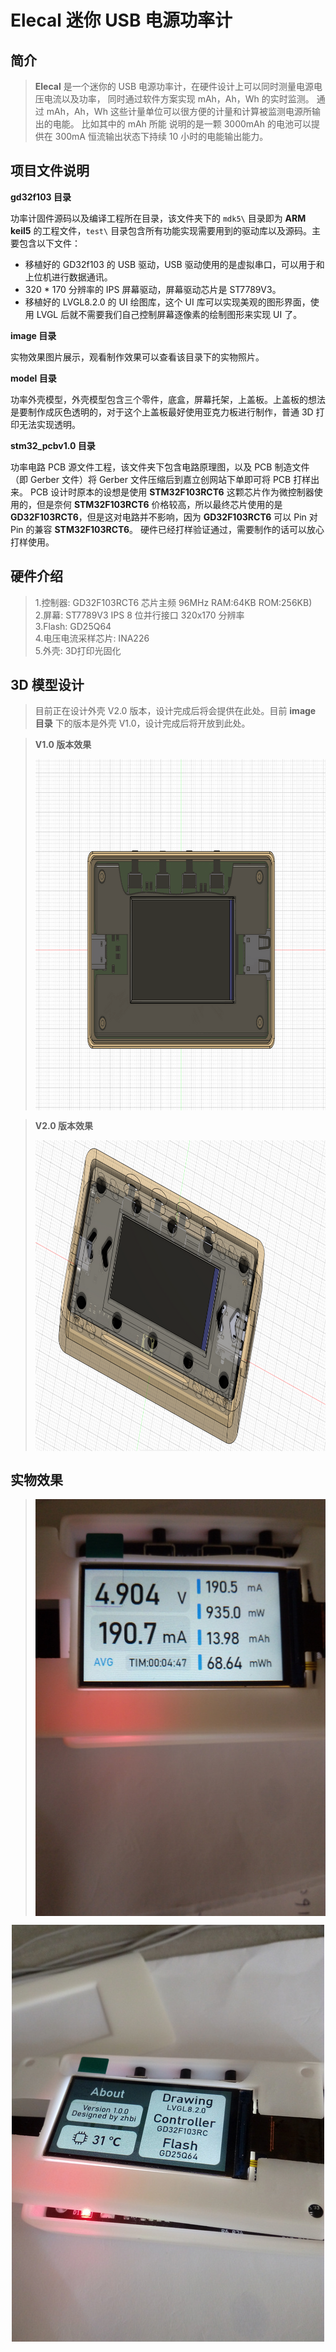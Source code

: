 
# Elecal 迷你 USB 电源功率计

## 简介

> **Elecal** 是一个迷你的 USB 电源功率计，在硬件设计上可以同时测量电源电压电流以及功率，
同时通过软件方案实现 mAh，Ah，Wh 的实时监测。
通过 mAh，Ah，Wh 这些计量单位可以很方便的计量和计算被监测电源所输出的电能。 比如其中的 mAh 所能
说明的是一颗 3000mAh 的电池可以提供在 300mA 恒流输出状态下持续 10 小时的电能输出能力。

## 项目文件说明

**gd32f103 目录**

功率计固件源码以及编译工程所在目录，该文件夹下的 `mdk5\` 目录即为 **ARM keil5** 的工程文件，`test\` 目录包含所有功能实现需要用到的驱动库以及源码。主要包含以下文件：
- 移植好的 GD32f103 的 USB 驱动，USB 驱动使用的是虚拟串口，可以用于和上位机进行数据通讯。
- 320 * 170 分辨率的 IPS 屏幕驱动，屏幕驱动芯片是 ST7789V3。
- 移植好的 LVGL8.2.0 的 UI 绘图库，这个 UI 库可以实现美观的图形界面，使用 LVGL 后就不需要我们自己控制屏幕逐像素的绘制图形来实现 UI 了。

**image 目录**

实物效果图片展示，观看制作效果可以查看该目录下的实物照片。

**model 目录**

功率外壳模型，外壳模型包含三个零件，底盒，屏幕托架，上盖板。上盖板的想法是要制作成灰色透明的，对于这个上盖板最好使用亚克力板进行制作，普通 3D 打印无法实现透明。

**stm32_pcbv1.0 目录**

功率电路 PCB 源文件工程，该文件夹下包含电路原理图，以及 PCB 制造文件（即 Gerber 文件）将 Gerber 文件压缩后到嘉立创网站下单即可将 PCB 打样出来。
PCB 设计时原本的设想是使用 **STM32F103RCT6** 这颗芯片作为微控制器使用的，但是奈何 **STM32F103RCT6** 价格较高，所以最终芯片使用的是 **GD32F103RCT6**，但是这对电路并不影响，因为 **GD32F103RCT6** 可以 Pin 对 Pin 的兼容 **STM32F103RCT6**。
硬件已经打样验证通过，需要制作的话可以放心打样使用。

## 硬件介绍

> 1.控制器: GD32F103RCT6 芯片主频 96MHz RAM:64KB ROM:256KB)  
2.屏幕: ST7789V3 IPS 8 位并行接口 320x170 分辨率  
3.Flash: GD25Q64  
4.电压电流采样芯片: INA226  
5.外壳: 3D打印光固化  

## 3D 模型设计

> 目前正在设计外壳 V2.0 版本，设计完成后将会提供在此处。目前 **image 目录** 
下的版本是外壳 V1.0，设计完成后将开放到此处。

> **V1.0 版本效果**
> <div align=center><img align="center" src="https://github.com/zhbi98/Elecal/blob/main/image/Elecal_v1.0.png" alt="GitHub" title="GitHub,Social Coding" width="900" height="562"/></div>

> **V2.0 版本效果**
> <div align=center><img align="center" src="https://github.com/zhbi98/Elecal/blob/main/image/Elecal.png" alt="GitHub" title="GitHub,Social Coding" width="900" height="497"/></div>

## 实物效果

> <div align=center><img align="center" src="https://github.com/zhbi98/Elecal/blob/main/image/001.jpg" alt="GitHub" title="GitHub,Social Coding" width="500" height="667"/></div>
<div align=center><img align="center" src="https://github.com/zhbi98/Elecal/blob/main/image/005.jpg" alt="GitHub" title="GitHub,Social Coding" width="500" height="667"/></div>
